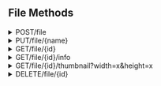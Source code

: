 ## File Methods

<details class="request_post">
<summary><span class="method">POST</span>/file</summary>
<div>

### Description

Upload a file. I recommend that you use the PUT API instead of the POST API.
It's easier to use and the multipart encoding of the POST API can cause
performance issues in certain environments.

### Parameters

Param     | Type           | Required | Maximum Size                 | Default             | Description
----------|----------------|----------|------------------------------|---------------------|-----------------------------------
name      | string         | false    | 255 characters               | multipart file name | Name of the file to upload
anonymous | boolean        | false    | N/A                          | false               | File is not linked to user if true
file      | multipart file | true     | Depends on user subscription | none                | File to upload

### Returns

HTTP 200: OK
```
{
	"success": true,
	"id": "abc123" // ID of the newly uploaded file
}
```

HTTP 422: Unprocessable Entity
```
{
	"success": false,
	"value": "no_file",
	"message": "The file does not exist or is empty."
}
```

HTTP 500: Internal Server Error
```
{
	"success": false,
	"value": "internal",
	"message": "An internal server error occurred."
}
```

HTTP 413: Payload Too Large
```
{
	"success": false,
	"value": "file_too_large",
	"message": "The file you tried to upload is too large"
}
```

HTTP 500: Internal Server Error
```
{
	"success": false,
	"value": "writing",
	"message": "Something went wrong while writing the file to disk, the server may be out of storage space."
}
```

HTTP 413: Payload Too Large
```
{
	"success": false,
	"value": "name_too_long",
	"message": "File Name is too long, Max 255 characters allowed."
}
```
</div>
</details>

<details class="request_put">
<summary><span class="method">PUT</span>/file/{name}</summary>
<div>

### Description

Upload a file.

### Parameters

Param     | Type    | Required | Location      | Maximum Size                 | Default | Description
----------|---------|----------|---------------|------------------------------|---------|-----------------------------------
name      | string  | true     | URL           | 255 characters               | none    | Name of the file to upload
anonymous | boolean | false    | URL parameter | N/A                          | false   | File is not linked to user if true
file      | file    | true     | request body  | Depends on user subscription | none    | File to upload

### Returns

HTTP 200: OK
```
{
	"id": "abc123" // ID of the newly uploaded file
}
```

HTTP 422: Unprocessable Entity
```
{
	"success": false,
	"value": "no_file",
	"message": "The file does not exist or is empty."
}
```

HTTP 500: Internal Server Error
```
{
	"success": false,
	"value": "internal",
	"message": "An internal server error occurred."
}
```

HTTP 413: Payload Too Large
```
{
	"success": false,
	"value": "file_too_large",
	"message": "The file you tried to upload is too large"
}
```

HTTP 500: Internal Server Error
```
{
	"success": false,
	"value": "writing",
	"message": "Something went wrong while writing the file to disk, the server may be out of storage space."
}
```

HTTP 413: Payload Too Large
```
{
	"success": false,
	"value": "name_too_long",
	"message": "File Name is too long, Max 255 characters allowed."
}
```
</div>
</details>

<details class="api_doc_details request_get">
<summary><span class="method">GET</span>/file/{id}</summary>
<div>

### Description

Returns the full file associated with the ID. Supports byte range requests.

When '?download' is added to the URL the server will send an attachment header
instead of inline rendering, which causes the browser to show a 'Save File'
dialog.

Warning: If a file is using too much bandwidth it can be rate limited. The rate
limit will be enabled if a file has three times more downloads than views. The
owner of a file can always download it. When a file is rate limited the user
will need to fill out a captcha in order to continue downloading the file. The
captcha will only appear on the file viewer page (pixeldrain.com/u/{id}). Rate
limiting has been added to prevent the spread of viruses and to stop hotlinking.
Hotlinking is only allowed when files are uploaded using a Pro account.

Pixeldrain also includes a virus scanner. If a virus has been detected in a file
the user will also have to fill in a captcha to download it.

### Parameters

Param    | Required | Location | Description
---------|----------|----------|------------------------------------------
id       | true     | URL      | ID of the file to request
download | false    | URL      | Sends attachment header instead of inline

### Returns

```
HTTP 200: OK

Requested file data
```

HTTP 404: Not Found
```
{
	"success": false,
	"value": "not_found",
	"message": "The entity you requested could not be found"
}
```

HTTP 403: Forbidden
```
{
	"success": false,
	"value": "file_rate_limited_captcha_required",
	"message": "This file is using too much bandwidth. For anonymous downloads a captcha is required now. The captcha entry is available on the download page"
}
```

HTTP 403: Forbidden
```
{
	"success": false,
	"value": "virus_detected_captcha_required",
	"message": "This file has been marked as malware by our scanning systems. To avoid infecting other systems through automated downloads we require you to enter a captcha. The captcha entry is available on the download page"
}
```
</div>
</details>

<details class="api_doc_details request_get">
<summary><span class="method">GET</span>/file/{id}/info</summary>
<div>

### Description

Returns information about one or more files. You can also put a comma separated
list of file IDs in the URL and it will return an array of file info, instead of
a single object. There's a limit of 1000 files per request.

### Parameters

Param | Required | Location | Description
------|----------|----------|---------------
id    | true     | URL      | ID of the file

### Returns

HTTP 200: OK
```
{
	"id": "1234abcd",
	"name": "screenshot.png",
	// Size of the file in bytes
	"size": 5694837,
	// Number of unique file views, views are counted once per IP address
	"views" 1234,
	// Total bandwidth usage of the file
	"bandwidth_used": 1234567890,
	// Premium bandwidth usage, from users with a Pro subscription or bandwidth sharing
	"bandwidth_used_paid": 1234567890,
	// Unique downloads per IP address
	"downloads": 1234,
	"date_upload": 2020-02-04T18:34:05.706801Z,
	"date_last_view": 2020-02-04T18:34:05.706801Z,
	"mime_type" "image/png",
	// Link to a thumbnail of this file
	"thumbnail_href": "/file/1234abcd/thumbnail"
	// SHA256 sum of the file, encoded in hexadecimal
	"hash_sha256": "e3b0c44298fc1c149afbf4c8996fb92427ae41e4649b934ca495991b7852b855",
	// If the current logged in user can edit the file
	"can_edit": true,
}
```

HTTP 404: Not Found
```
{
	"success": false,
	"value": "file_not_found"
}
```
</div>
</details>

<details class="api_doc_details request_get">
<summary><span class="method">GET</span>/file/{id}/thumbnail?width=x&height=x</summary>
<div>

### Description

Returns a PNG thumbnail image representing the file. The thumbnail image will be
128x128 px by default. You can specify the width and height with parameters in
the URL. The width and height parameters need to be a multiple of 16. So the
allowed values are 16, 32, 48, 64, 80, 96, 112 and 128. If a thumbnail cannot be
generated for the file you will be redirected to a mime type image of 128x128
px.

### Parameters

Param  | Required | Location | Description
-------|----------|----------|--------------------------------------
id     | true     | URL      | ID of the file to get a thumbnail for
width  | false    | URL      | Width of the thumbnail image
height | false    | URL      | Height of the thumbnail image

### Returns

A PNG image if a thumbnail can be generated. If a thumbnail cannot be generated
you will get a 301 redirect to an image representing the type of the file.
</div>
</details>

<details class="api_doc_details request_delete">
<summary><span class="method">DELETE</span>/file/{id}</summary>
<div>

### Description

Deletes a file. Only works when the users owns the file.

### Parameters

Param | Required | Location | Description
------|----------|----------|-------------------------
id    | true     | URL      | ID of the file to delete

### Returns

HTTP 200: OK
```
{
	"success": true,
	"value": "file_deleted",
	"message": "The file has been deleted."
}
```

HTTP 404: Not Found
```
{
	"success": false,
	"value": "file_not_found",
	"message": "File ID was not found in the database."
}
```

HTTP 401: Unauthorized
```
{
	"success": false,
	"value": "unauthorized",
	"message": "You are not logged in."
}
```

HTTP 403: Forbidden
```
{
	"success": false,
	"value": "forbidden",
	"message": "This is not your file."
}
```
</div>
</details>
